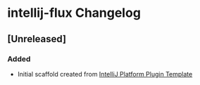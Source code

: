 <!-- Keep a Changelog guide -> https://keepachangelog.com -->

# intellij-flux Changelog

## [Unreleased]
### Added
- Initial scaffold created from [IntelliJ Platform Plugin Template](https://github.com/JetBrains/intellij-platform-plugin-template)
